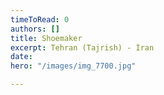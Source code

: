 ```yaml
---
timeToRead: 0
authors: []
title: Shoemaker
excerpt: Tehran (Tajrish) - Iran
date: 
hero: "/images/img_7700.jpg"

---
```

